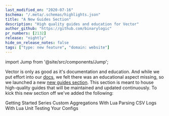 ```yaml
---
last_modified_on: "2020-07-16"
$schema: "/.meta/.schemas/highlights.json"
title: "A New Guides Section"
description: "High quality guides and education for Vector"
author_github: "https://github.com/binarylogic"
pr_numbers: [2132]
release: "nightly"
hide_on_release_notes: false
tags: ["type: new feature", "domain: website"]
---
```


import Jump from '@site/src/components/Jump';

Vector is only as good as it's documentation and education. And while we
put effort into our [docs][pages.docs], we felt there was an educational
aspect missing, so we launched a new [new guides section][pages.guides]. This
section is meant to house high-quality guides that will be maintained and
updated continuously. To kick this new section off we've added the following:

<Jump to="/guides/getting-started/" iconLeft="book">Getting Started Series</Jump>
<Jump to="/guides/advanced/custom-aggregations-with-lua/" leftIcon="book-open">Custom Aggregations With Lua</Jump>
<Jump to="/guides/advanced/parsing-csv-logs-with-lua/" leftIcon="book-open">Parsing CSV Logs With Lua</Jump>
<Jump to="/guides/advanced/parsing-csv-logs-with-lua/" leftIcon="book-open">Unit Testing Your Configs</Jump>

[pages.docs]: /docs//
[pages.guides]: /guides//
